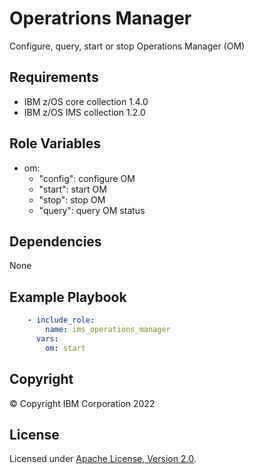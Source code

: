 Operatrions Manager
=========

Configure, query, start or stop Operations Manager (OM)


Requirements
------------
* IBM z/OS core collection 1.4.0
* IBM z/OS IMS collection 1.2.0

Role Variables
--------------

* om:
  - "config": configure OM
  - "start": start OM
  - "stop": stop OM
  - "query": query OM status


Dependencies
------------

None

Example Playbook
----------------

```yaml
    - include_role:
        name: ims_operations_manager
      vars:
        om: start

```


## Copyright

© Copyright IBM Corporation 2022

## License
Licensed under
[Apache License, Version 2.0](https://opensource.org/licenses/Apache-2.0).
